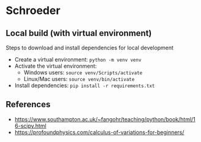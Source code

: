 # Schroeder

## Local build (with virtual environment)

Steps to download and install dependencies for local development

- Create a virtual environment:
  `python -m venv venv`
- Activate the virtual environment:
  - Windows users: `source venv/Scripts/activate`
  - Linux/Mac users: `source venv/bin/activate`
- Install dependencies:
  `pip install -r requirements.txt`

## References

- https://www.southampton.ac.uk/~fangohr/teaching/python/book/html/16-scipy.html
- https://profoundphysics.com/calculus-of-variations-for-beginners/